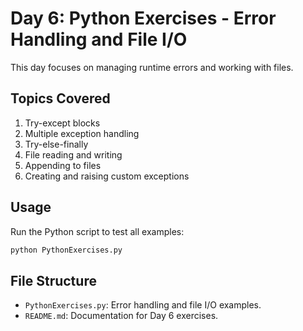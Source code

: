 # Day 6: Python Exercises - Error Handling and File I/O

This day focuses on managing runtime errors and working with files.

## Topics Covered

1. Try-except blocks
2. Multiple exception handling
3. Try-else-finally
4. File reading and writing
5. Appending to files
6. Creating and raising custom exceptions

## Usage

Run the Python script to test all examples:

```bash
python PythonExercises.py
```

## File Structure

- `PythonExercises.py`: Error handling and file I/O examples.
- `README.md`: Documentation for Day 6 exercises.
